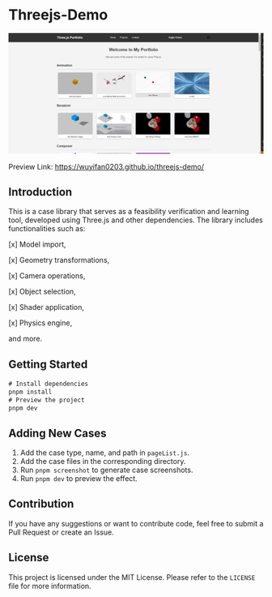 # Threejs-Demo

![alt text](./public/images/cover.png)

Preview Link: https://wuyifan0203.github.io/threejs-demo/

## Introduction

This is a case library that serves as a feasibility verification and learning tool, developed using Three.js and other dependencies. The library includes functionalities such as:

[x] Model import,

[x] Geometry transformations,

[x] Camera operations,

[x] Object selection,

[x] Shader application,

[x] Physics engine,

and more.
## Getting Started
```shell
# Install dependencies
pnpm install
# Preview the project
pnpm dev
```

## Adding New Cases

1. Add the case type, name, and path in `pageList.js`.
2. Add the case files in the corresponding directory.
3. Run `pnpm screenshot` to generate case screenshots.
4. Run `pnpm dev` to preview the effect.

## Contribution

If you have any suggestions or want to contribute code, feel free to submit a Pull Request or create an Issue.

## License

This project is licensed under the MIT License. Please refer to the `LICENSE` file for more information.
